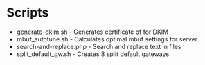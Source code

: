 Scripts
===
 - generate-dkim.sh - Generates certificate of <domain> for DKIM
 - mbuf_autotune.sh - Calculates optimal mbuf settings for server
 - search-and-replace.php - Search and replace text in files
 - split_default_gw.sh - Creates 8 split default gateways
